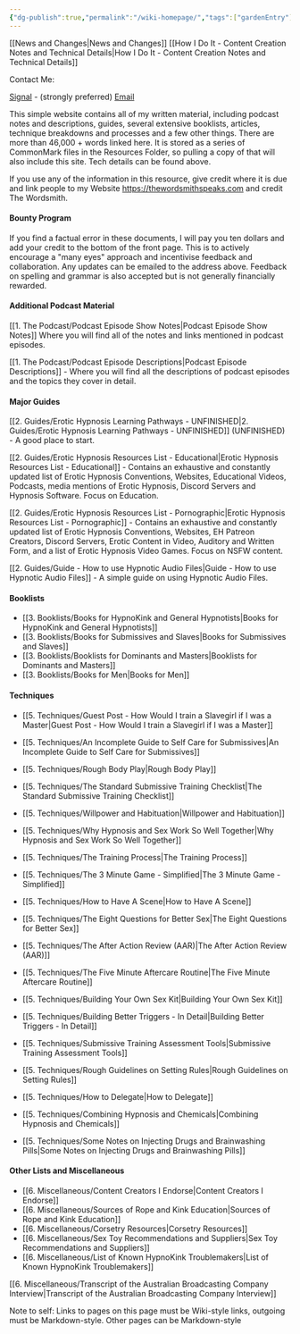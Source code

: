```yaml
---
{"dg-publish":true,"permalink":"/wiki-homepage/","tags":["gardenEntry"]}
---
```



[[News and Changes\|News and Changes]]
[[How I Do It - Content Creation Notes and Technical Details\|How I Do It - Content Creation Notes and Technical Details]]

Contact Me:

[Signal](https://signal.me/#eu/UcSdV3OwiCh4vVO8Yv0FtEe5xh4QHRiDd4ls6pLLG-I9k64oV-tEiL1fAiWYvCo9) - (strongly preferred)
[Email](mailto:thewordsmithspeaks@pm.me)

This simple website contains all of my written material, including podcast notes and descriptions, guides, several extensive booklists, articles, technique breakdowns and processes and a few other things. There are more than 46,000 + words linked here. It is stored as a series of CommonMark files in the Resources Folder, so pulling a copy of that will also include this site. Tech details can be found above.

If you use any of the information in this resource, give credit where it is due and link people to my Website https://thewordsmithspeaks.com and credit The Wordsmith.

#### Bounty Program

If you find a factual error in these documents, I will pay you ten dollars and add your credit to the bottom of the front page. This is to actively encourage a "many eyes" approach and incentivise feedback and collaboration. Any updates can be emailed to the address above. Feedback on spelling and grammar is also accepted but is not generally financially rewarded.

#### Additional Podcast Material

[[1. The Podcast/Podcast Episode Show Notes\|Podcast Episode Show Notes]] Where you will find all of the notes and links mentioned in podcast episodes.

[[1. The Podcast/Podcast Episode Descriptions\|Podcast Episode Descriptions]] - Where you will find all the descriptions of podcast episodes and the topics they cover in detail.

#### Major Guides

[[2. Guides/Erotic Hypnosis Learning Pathways - UNFINISHED\|2. Guides/Erotic Hypnosis Learning Pathways - UNFINISHED]] (UNFINISHED) - A good place to start.

[[2. Guides/Erotic Hypnosis Resources List - Educational\|Erotic Hypnosis Resources List - Educational]] - Contains an exhaustive and constantly updated list of Erotic Hypnosis Conventions, Websites, Educational Videos, Podcasts, media mentions of Erotic Hypnosis, Discord Servers and Hypnosis Software. Focus on Education.

[[2. Guides/Erotic Hypnosis Resources List - Pornographic\|Erotic Hypnosis Resources List - Pornographic]] - Contains an exhaustive and constantly updated list of Erotic Hypnosis Conventions, Websites, EH Patreon Creators, Discord Servers, Erotic Content in Video, Auditory and Written Form, and a list of Erotic Hypnosis Video Games. Focus on NSFW content.

[[2. Guides/Guide - How to use Hypnotic Audio Files\|Guide - How to use Hypnotic Audio Files]] - A simple guide on using Hypnotic Audio Files.

#### Booklists

- [[3. Booklists/Books for HypnoKink and General Hypnotists\|Books for HypnoKink and General Hypnotists]]
- [[3. Booklists/Books for Submissives and Slaves\|Books for Submissives and Slaves]]
- [[3. Booklists/Booklists for Dominants and Masters\|Booklists for Dominants and Masters]]
- [[3. Booklists/Books for Men\|Books for Men]]

#### Techniques

- [[5. Techniques/Guest Post - How Would I train a Slavegirl if I was a Master\|Guest Post - How Would I train a Slavegirl if I was a Master]]

- [[5. Techniques/An Incomplete Guide to Self Care for Submissives\|An Incomplete Guide to Self Care for Submissives]]

- [[5. Techniques/Rough Body Play\|Rough Body Play]]
- [[5. Techniques/The Standard Submissive Training Checklist\|The Standard Submissive Training Checklist]]
- [[5. Techniques/Willpower and Habituation\|Willpower and Habituation]]
- [[5. Techniques/Why Hypnosis and Sex Work So Well Together\|Why Hypnosis and Sex Work So Well Together]]
- [[5. Techniques/The Training Process\|The Training Process]]

- [[5. Techniques/The 3 Minute Game - Simplified\|The 3 Minute Game - Simplified]]
- [[5. Techniques/How to Have A Scene\|How to Have A Scene]]
- [[5. Techniques/The Eight Questions for Better Sex\|The Eight Questions for Better Sex]]
- [[5. Techniques/The After Action Review (AAR)\|The After Action Review (AAR)]]
- [[5. Techniques/The Five Minute Aftercare Routine\|The Five Minute Aftercare Routine]]
- [[5. Techniques/Building Your Own Sex Kit\|Building Your Own Sex Kit]]
- [[5. Techniques/Building Better Triggers - In Detail\|Building Better Triggers - In Detail]]

- [[5. Techniques/Submissive Training Assessment Tools\|Submissive Training Assessment Tools]]
- [[5. Techniques/Rough Guidelines on Setting Rules\|Rough Guidelines on Setting Rules]]
- [[5. Techniques/How to Delegate\|How to Delegate]]
- [[5. Techniques/Combining Hypnosis and Chemicals\|Combining Hypnosis and Chemicals]]
- [[5. Techniques/Some Notes on Injecting Drugs and Brainwashing Pills\|Some Notes on Injecting Drugs and Brainwashing Pills]]

#### Other Lists and Miscellaneous

- [[6. Miscellaneous/Content Creators I Endorse\|Content Creators I Endorse]]
- [[6. Miscellaneous/Sources of Rope and Kink Education\|Sources of Rope and Kink Education]]
- [[6. Miscellaneous/Corsetry Resources\|Corsetry Resources]]
- [[6. Miscellaneous/Sex Toy Recommendations and Suppliers\|Sex Toy Recommendations and Suppliers]]
- [[6. Miscellaneous/List of Known HypnoKink Troublemakers\|List of Known HypnoKink Troublemakers]]

[[6. Miscellaneous/Transcript of the Australian Broadcasting Company Interview\|Transcript of the Australian Broadcasting Company Interview]]

Note to self: Links to pages on this page must be Wiki-style links, outgoing must be Markdown-style. Other pages can be Markdown-style
